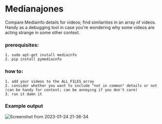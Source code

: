 # Medianajones
Compare Mediainfo details for videos; find similarities in an array of videos. Handy as a debugging tool in case you're wondering why some videos are acting strange in some other context.


### prerequisites:
    1. sudo apt-get install mediainfo
    2. pip install pymediainfo


### how to:
    1. add your videos to the ALL_FILES array
    2. consider whether you want to include "not in common" details or not (can be handy for context; can be annoying if you don't care)
    3. run it damn it

### Example output
![Screenshot from 2023-01-24 21-36-34](https://user-images.githubusercontent.com/120788835/214404264-bd9d6ed0-a332-4d0b-810c-c8746dbcefd8.png)
